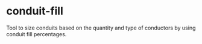 # conduit-fill
Tool to size conduits based on the quantity and type of conductors by using conduit fill percentages.
